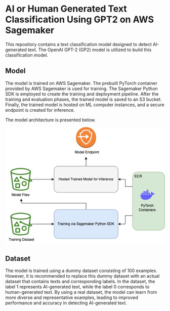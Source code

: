 # AI or Human Generated Text Classification Using GPT2 on AWS Sagemaker

This repository contains a text classification model designed to detect AI-generated text. The OpenAI GPT-2 (GP2) model is utilized to build this classification model.

## Model
The model is trained on AWS Sagemaker. The prebuilt PyTorch container provided by AWS Sagemaker is used for training. The Sagemaker Python SDK is employed to create the training and deployment pipeline. After the training and evaluation phases, the trained model is saved to an S3 bucket. Finally, the trained model is hosted on ML computer instances, and a secure endpoint is created for inference.

The model architecture is presented below.

![alt text](human_or_ai.jpg)

## Dataset
The model is trained using a dummy dataset consisting of 100 examples. However, it is recommended to replace this dummy dataset with an actual dataset that contains texts and corresponding labels. In the dataset, the label 1 represents AI-generated text, while the label 0 corresponds to human-generated text. By using a real dataset, the model can learn from more diverse and representative examples, leading to improved performance and accuracy in detecting AI-generated text.